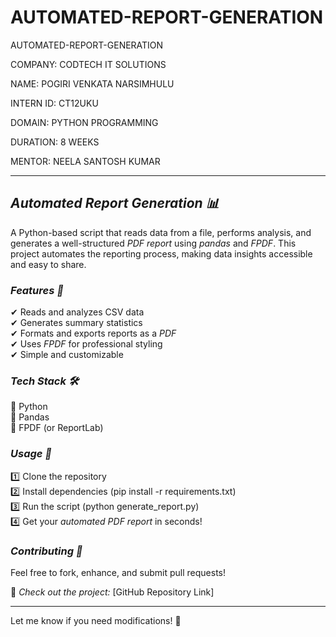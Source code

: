# AUTOMATED-REPORT-GENERATION

AUTOMATED-REPORT-GENERATION

COMPANY: CODTECH IT SOLUTIONS 

NAME: POGIRI VENKATA NARSIMHULU

INTERN ID: CT12UKU

DOMAIN: PYTHON PROGRAMMING 

DURATION: 8 WEEKS 

MENTOR: NEELA SANTOSH KUMAR

 

---

## *Automated Report Generation 📊*  

A Python-based script that reads data from a file, performs analysis, and generates a well-structured *PDF report* using *pandas* and *FPDF*. This project automates the reporting process, making data insights accessible and easy to share.  

### *Features 🚀*  
✔ Reads and analyzes CSV data  
✔ Generates summary statistics  
✔ Formats and exports reports as a *PDF*  
✔ Uses *FPDF* for professional styling  
✔ Simple and customizable  

### *Tech Stack 🛠*  
🔹 Python  
🔹 Pandas  
🔹 FPDF (or ReportLab)  

### *Usage 📌*  
1️⃣ Clone the repository  
2️⃣ Install dependencies (pip install -r requirements.txt)  
3️⃣ Run the script (python generate_report.py)  
4️⃣ Get your *automated PDF report* in seconds!  

### *Contributing 🤝*  
Feel free to fork, enhance, and submit pull requests!  

🔗 *Check out the project:* [GitHub Repository Link]  

---

Let me know if you need modifications! 🚀


